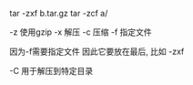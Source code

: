 tar -zxf b.tar.gz
tar -zcf a/

-z 使用gzip
-x 解压
-c 压缩
-f 指定文件

因为-f需要指定文件 因此它要放在最后, 比如 -zxf

-C 用于解压到特定目录
